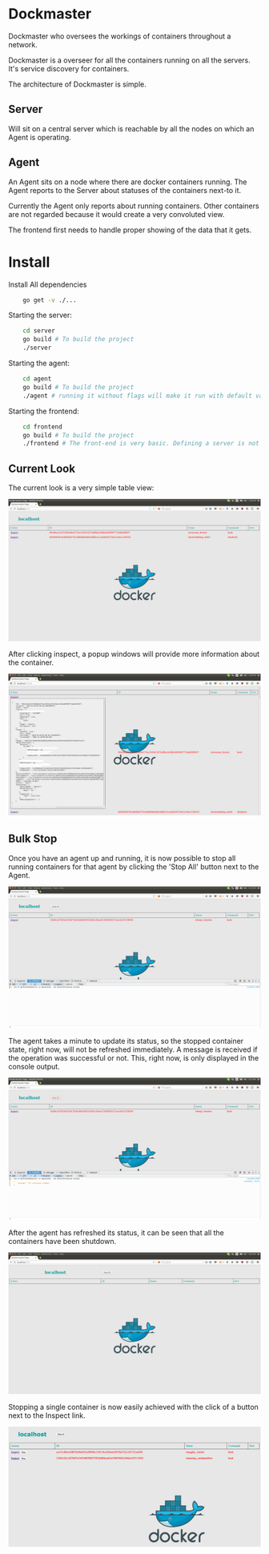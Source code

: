 Dockmaster
==========

Dockmaster who oversees the workings of containers throughout a network.

Dockmaster is a overseer for all the containers running on all the servers. It's service discovery for containers.

The architecture of Dockmaster is simple.

Server
------

Will sit on a central server which is reachable by all the nodes on which an Agent is operating.

Agent
-----

An Agent sits on a node where there are docker containers running. The Agent reports to the Server about statuses of the containers next-to it.


Currently the Agent only reports about running containers. Other containers are not regarded because it would create a very convoluted view.

The frontend first needs to handle proper showing of the data that it gets.

Install
=======

Install All dependencies

```bash
    go get -v ./...
```

Starting the server:

```bash
    cd server
    go build # To build the project
    ./server
```

Starting the agent:

```bash
    cd agent
    go build # To build the project
    ./agent # running it without flags will make it run with default values. For flags, please see the Agent's README.
```

Starting the frontend:

```bash
    cd frontend
    go build # To build the project
    ./frontend # The front-end is very basic. Defining a server is not optional. Currently it has to run where the server is running.
```

Current Look
------------

The current look is a very simple table view:

![Dockmaster](frontend1.png)

After clicking inspect, a popup windows will provide more information about the container.

![Popup](frontend2.png)

Bulk Stop
---------

Once you have an agent up and running, it is now possible to stop all running containers for that agent by clicking the 'Stop All' button next to the Agent.

![Stop All](frontend3.png)

The agent takes a minute to update its status, so the stopped container state, right now, will not be refreshed immediately. A message is received if the operation was successful or not. This, right now, is only displayed in the console output.

![Message](frontend4.png)

After the agent has refreshed its status, it can be seen that all the containers have been shutdown.

![No Containers Running For Agent](frontend5.png)

Stopping a single container is now easily achieved with the click of a button next to the Inspect link.

![Stopping a single Container](frontend6.png)
